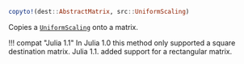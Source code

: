 ```julia
copyto!(dest::AbstractMatrix, src::UniformScaling)
```

Copies a [`UniformScaling`](@ref) onto a matrix.

!!! compat "Julia 1.1"
    In Julia 1.0 this method only supported a square destination matrix. Julia 1.1. added support for a rectangular matrix.

